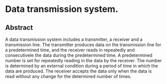 # Data transmission system.

## Abstract
A data transmission system includes a transmitter, a receiver and a transmission line. The transmitter produces data on the transmission line for a predetermined time, and the receiver reads in repeatedly and consecutivele the data during the predetermined time. A predetermined number is set for repeatedly reading in the data by the receiver. The number is determined by an external condition during a period of time in which the data are produced. The receiver accepts the data only when the data is read without any change for the determined number of times.